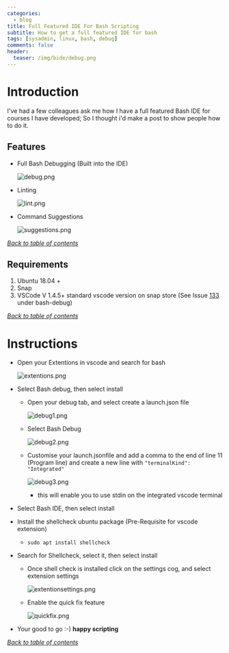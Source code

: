 ```yaml
---
categories:
  - blog
title: Full Featured IDE For Bash Scripting
subtitle: How to get a full featured IDE for bash
tags: [sysadmin, linux, bash, debug]
comments: false
header:
  teaser: /img/bide/debug.png
---
```


# Introduction
I've had a few colleagues ask me how I have a full featured Bash IDE for courses I have developed; So I thought i'd make a post to show people how to do it.

## Features
* Full Bash Debugging (Built into the IDE)

  ![debug.png](/img/bide/debug.png)

* Linting 

  ![lint.png](/img/bide/lint.png)

* Command Suggestions
  
  ![suggestions.png](/img/bide/suggestions.png)

[*Back to table of contents*](#)

## Requirements
1. Ubuntu 18.04 +
2. Snap
3. VSCode V 1.4.5+ standard vscode version on snap store (See Issue [133](https://github.com/rogalmic/vscode-bash-debug/issues/133) under bash-debug)

[*Back to table of contents*](#)

# Instructions
* Open your Extentions in vscode and search for bash
  
  ![extentions.png](/img/bide/extentions.png)
  
* Select Bash debug, then select install
  * Open your debug tab, and select create a launch.json file
    
      ![debug1.png](/img/bide/debug1.png)
    
  * Select Bash Debug
   
      ![debug2.png](/img/bide/debug2.png)
   
  * Customise your launch.jsonfile and add a comma to the end of line 11 (Program line) and create a new line with `"terminalKind": "Integrated"`
   
      ![debug3.png](/img/bide/debug3.png)
   
  	* this will enable you to use stdin on the integrated vscode terminal
    
* Select Bash IDE, then select install

* Install the shellcheck ubuntu package (Pre-Requisite for vscode extension)

  * `sudo apt install shellcheck`

* Search for Shellcheck, select it, then select install

  * Once shell check is installed click on the settings cog, and select extension settings
  
    ![extentionsettings.png](/img/bide/extentionsettings.png)
  
  * Enable the quick fix feature
  
    ![quickfix.png](/img/bide/quickfix.png)
  
* Your good to go :-) **happy scripting**

[*Back to table of contents*](#)



